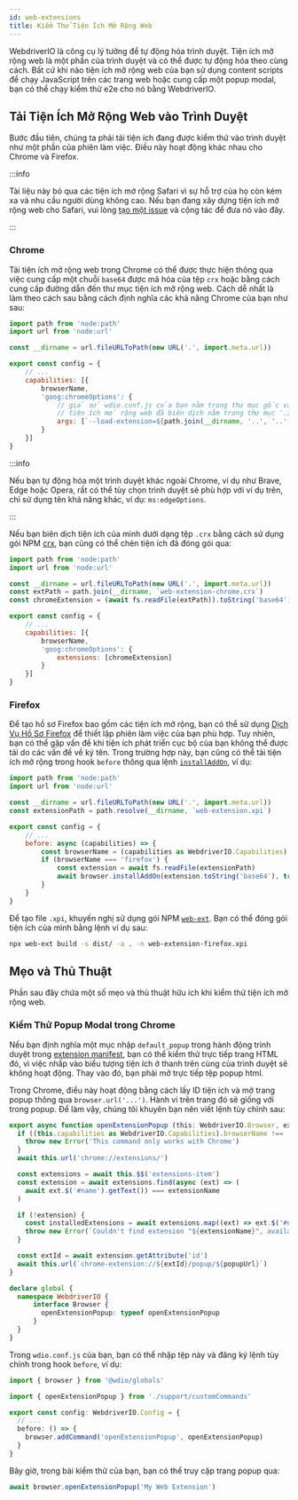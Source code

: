 ```yaml
---
id: web-extensions
title: Kiểm Thử Tiện Ích Mở Rộng Web
---
```


WebdriverIO là công cụ lý tưởng để tự động hóa trình duyệt. Tiện ích mở rộng web là một phần của trình duyệt và có thể được tự động hóa theo cùng cách. Bất cứ khi nào tiện ích mở rộng web của bạn sử dụng content scripts để chạy JavaScript trên các trang web hoặc cung cấp một popup modal, bạn có thể chạy kiểm thử e2e cho nó bằng WebdriverIO.

## Tải Tiện Ích Mở Rộng Web vào Trình Duyệt

Bước đầu tiên, chúng ta phải tải tiện ích đang được kiểm thử vào trình duyệt như một phần của phiên làm việc. Điều này hoạt động khác nhau cho Chrome và Firefox.

:::info

Tài liệu này bỏ qua các tiện ích mở rộng Safari vì sự hỗ trợ của họ còn kém xa và nhu cầu người dùng không cao. Nếu bạn đang xây dựng tiện ích mở rộng web cho Safari, vui lòng [tạo một issue](https://github.com/webdriverio/webdriverio/issues/new?assignees=&labels=Docs+%F0%9F%93%96%2CNeeds+Triaging+%E2%8F%B3&template=documentation.yml&title=%5B%F0%9F%93%96+Docs%5D%3A+%3Ctitle%3E) và cộng tác để đưa nó vào đây.

:::

### Chrome

Tải tiện ích mở rộng web trong Chrome có thể được thực hiện thông qua việc cung cấp một chuỗi `base64` được mã hóa của tệp `crx` hoặc bằng cách cung cấp đường dẫn đến thư mục tiện ích mở rộng web. Cách dễ nhất là làm theo cách sau bằng cách định nghĩa các khả năng Chrome của bạn như sau:

```js wdio.conf.js
import path from 'node:path'
import url from 'node:url'

const __dirname = url.fileURLToPath(new URL('.', import.meta.url))

export const config = {
    // ...
    capabilities: [{
        browserName,
        'goog:chromeOptions': {
            // giả sử wdio.conf.js của bạn nằm trong thư mục gốc và các tệp
            // tiện ích mở rộng web đã biên dịch nằm trong thư mục './dist'
            args: [`--load-extension=${path.join(__dirname, '..', '..', 'dist')}`]
        }
    }]
}
```

:::info

Nếu bạn tự động hóa một trình duyệt khác ngoài Chrome, ví dụ như Brave, Edge hoặc Opera, rất có thể tùy chọn trình duyệt sẽ phù hợp với ví dụ trên, chỉ sử dụng tên khả năng khác, ví dụ: `ms:edgeOptions`.

:::

Nếu bạn biên dịch tiện ích của mình dưới dạng tệp `.crx` bằng cách sử dụng gói NPM [crx](https://www.npmjs.com/package/crx), bạn cũng có thể chèn tiện ích đã đóng gói qua:

```js wdio.conf.js
import path from 'node:path'
import url from 'node:url'

const __dirname = url.fileURLToPath(new URL('.', import.meta.url))
const extPath = path.join(__dirname, `web-extension-chrome.crx`)
const chromeExtension = (await fs.readFile(extPath)).toString('base64')

export const config = {
    // ...
    capabilities: [{
        browserName,
        'goog:chromeOptions': {
            extensions: [chromeExtension]
        }
    }]
}
```

### Firefox

Để tạo hồ sơ Firefox bao gồm các tiện ích mở rộng, bạn có thể sử dụng [Dịch Vụ Hồ Sơ Firefox](/docs/firefox-profile-service) để thiết lập phiên làm việc của bạn phù hợp. Tuy nhiên, bạn có thể gặp vấn đề khi tiện ích phát triển cục bộ của bạn không thể được tải do các vấn đề về ký tên. Trong trường hợp này, bạn cũng có thể tải tiện ích mở rộng trong hook `before` thông qua lệnh [`installAddOn`](/docs/api/gecko#installaddon), ví dụ:

```js wdio.conf.js
import path from 'node:path'
import url from 'node:url'

const __dirname = url.fileURLToPath(new URL('.', import.meta.url))
const extensionPath = path.resolve(__dirname, `web-extension.xpi`)

export const config = {
    // ...
    before: async (capabilities) => {
        const browserName = (capabilities as WebdriverIO.Capabilities).browserName
        if (browserName === 'firefox') {
            const extension = await fs.readFile(extensionPath)
            await browser.installAddOn(extension.toString('base64'), true)
        }
    }
}
```

Để tạo file `.xpi`, khuyến nghị sử dụng gói NPM [`web-ext`](https://www.npmjs.com/package/web-ext). Bạn có thể đóng gói tiện ích của mình bằng lệnh ví dụ sau:

```sh
npx web-ext build -s dist/ -a . -n web-extension-firefox.xpi
```

## Mẹo và Thủ Thuật

Phần sau đây chứa một số mẹo và thủ thuật hữu ích khi kiểm thử tiện ích mở rộng web.

### Kiểm Thử Popup Modal trong Chrome

Nếu bạn định nghĩa một mục nhập `default_popup` trong hành động trình duyệt trong [extension manifest](https://developer.mozilla.org/en-US/docs/Mozilla/Add-ons/WebExtensions/manifest.json/browser_action), bạn có thể kiểm thử trực tiếp trang HTML đó, vì việc nhấp vào biểu tượng tiện ích ở thanh trên cùng của trình duyệt sẽ không hoạt động. Thay vào đó, bạn phải mở trực tiếp tệp popup html.

Trong Chrome, điều này hoạt động bằng cách lấy ID tiện ích và mở trang popup thông qua `browser.url('...')`. Hành vi trên trang đó sẽ giống với trong popup. Để làm vậy, chúng tôi khuyên bạn nên viết lệnh tùy chỉnh sau:

```ts customCommand.ts
export async function openExtensionPopup (this: WebdriverIO.Browser, extensionName: string, popupUrl = 'index.html') {
  if ((this.capabilities as WebdriverIO.Capabilities).browserName !== 'chrome') {
    throw new Error('This command only works with Chrome')
  }
  await this.url('chrome://extensions/')

  const extensions = await this.$$('extensions-item')
  const extension = await extensions.find(async (ext) => (
    await ext.$('#name').getText()) === extensionName
  )

  if (!extension) {
    const installedExtensions = await extensions.map((ext) => ext.$('#name').getText())
    throw new Error(`Couldn't find extension "${extensionName}", available installed extensions are "${installedExtensions.join('", "')}"`)
  }

  const extId = await extension.getAttribute('id')
  await this.url(`chrome-extension://${extId}/popup/${popupUrl}`)
}

declare global {
  namespace WebdriverIO {
      interface Browser {
        openExtensionPopup: typeof openExtensionPopup
      }
  }
}
```

Trong `wdio.conf.js` của bạn, bạn có thể nhập tệp này và đăng ký lệnh tùy chỉnh trong hook `before`, ví dụ:

```ts wdio.conf.ts
import { browser } from '@wdio/globals'

import { openExtensionPopup } from './support/customCommands'

export const config: WebdriverIO.Config = {
  // ...
  before: () => {
    browser.addCommand('openExtensionPopup', openExtensionPopup)
  }
}
```

Bây giờ, trong bài kiểm thử của bạn, bạn có thể truy cập trang popup qua:

```ts
await browser.openExtensionPopup('My Web Extension')
```